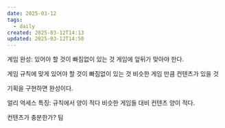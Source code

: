 ```yaml
---
date: 2025-03-12
tags:
  - daily
created: 2025-03-12T14:13
updated: 2025-03-12T14:50
---
```

게임 완성: 있어야 할 것이 빠짐없이 있는 것
게임에 앞뒤가 맞아야 한다.

게임 규칙에 맞게 있어야 할 것이 빠짐없이 있는 것
비슷한 게임 만큼 컨텐츠가 있을 것 

기획을 구현하면 완성이다.

얼리 억세스 특징: 규칙에서 양이 적다
비슷한 게임들 대비 컨텐츠 양이 적다.

컨텐츠가 충분한가?
팀
